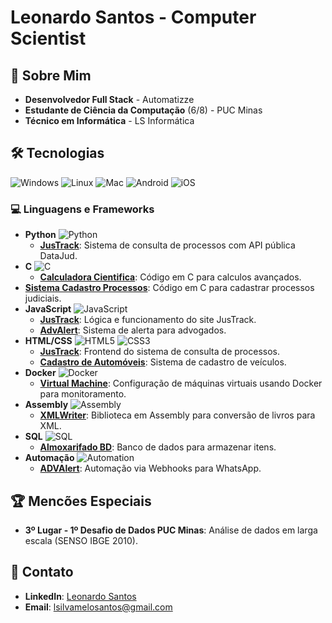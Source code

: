 # Leonardo Santos - Computer Scientist

## 🌟 Sobre Mim
- **Desenvolvedor Full Stack** - Automatizze
- **Estudante de Ciência da Computação** (6/8) - PUC Minas
- **Técnico em Informática** - LS Informática

## 🛠️ Tecnologias

![Windows](https://img.shields.io/badge/Windows-10-0078D4?style=flat&logo=windows&logoColor=white)
![Linux](https://img.shields.io/badge/Linux-5.10-FCC624?style=flat&logo=linux&logoColor=black)
![Mac](https://img.shields.io/badge/MacOS-000000?style=flat&logo=apple&logoColor=white)
![Android](https://img.shields.io/badge/Android-3DDC84?style=flat&logo=android&logoColor=white)
![iOS](https://img.shields.io/badge/iOS-000000?style=flat&logo=apple&logoColor=white)

### 💻 Linguagens e Frameworks
- **Python** ![Python](https://img.shields.io/badge/Python-3776AB?style=flat&logo=python&logoColor=white)
  - **[JusTrack](https://github.com/leonardosilvamelosantos/JusTrack.git)**: Sistema de consulta de processos com API pública DataJud.
- **C** ![C](https://img.shields.io/badge/C-00599C?style=flat&logo=c&logoColor=white)
  - **[Calculadora Cientifica](https://github.com/leonardosilvamelosantos/Cientific-Calc.git)**: Código em C para calculos avançados.
 - **[Sistema Cadastro Processos](https://github.com/leonardosilvamelosantos/Tabela-Processual.git)**: Código em C para cadastrar processos judiciais.
- **JavaScript** ![JavaScript](https://img.shields.io/badge/JavaScript-323330?style=flat&logo=javascript&logoColor=F7DF1E)
  - **[JusTrack](https://github.com/leonardosilvamelosantos/JusTrack.git)**: Lógica e funcionamento do site JusTrack.
  - **[AdvAlert](https://github.com/leonardosilvamelosantos/ADVAlert.git)**: Sistema de alerta para advogados.
- **HTML/CSS** ![HTML5](https://img.shields.io/badge/HTML5-E34F26?style=flat&logo=html5&logoColor=white) ![CSS3](https://img.shields.io/badge/CSS3-1572B6?style=flat&logo=css3&logoColor=white)
  - **[JusTrack](link-to-repository)**: Frontend do sistema de consulta de processos.
  - **[Cadastro de Automóveis](https://github.com/leonardosilvamelosantos/cadastrocarro.git)**: Sistema de cadastro de veículos.
- **Docker** ![Docker](https://img.shields.io/badge/Docker-2496ED?style=flat&logo=docker&logoColor=white)
  - **[Virtual Machine](https://github.com/leonardosilvamelosantos/docker-monitoring.git)**: Configuração de máquinas virtuais usando Docker para monitoramento.
- **Assembly** ![Assembly](https://img.shields.io/badge/Assembly-6E4B3C?style=flat&logo=assembly&logoColor=white)
  - **[XMLWriter](https://github.com/leonardosilvamelosantos/XMLinAssembly.git)**: Biblioteca em Assembly para conversão de livros para XML.
- **SQL** ![SQL](https://img.shields.io/badge/SQL-4479A1?style=flat&logo=mysql&logoColor=white)
  - **[Almoxarifado BD](https://github.com/leonardosilvamelosantos/BD-Almoxarifado.git)**: Banco de dados para armazenar itens.
- **Automação** ![Automation](https://img.shields.io/badge/Automation-FFB800?style=flat&logo=robot&logoColor=white)
  - **[ADVAlert](https://github.com/leonardosilvamelosantos/ADVAlert.git)**: Automação via Webhooks para WhatsApp.

## 🏆 Mencões Especiais
- **3º Lugar - 1º Desafio de Dados PUC Minas**: Análise de dados em larga escala (SENSO IBGE 2010).

## 🔗 Contato
- **LinkedIn**: [Leonardo Santos](linkedin.com/mac-and-dev)
- **Email**: [lsilvamelosantos@gmail.com](mailto:lsilvamelosantos@gmail.com)
